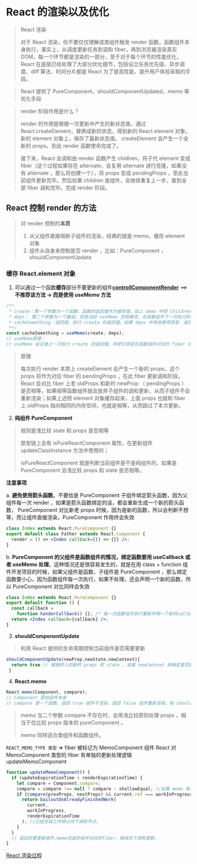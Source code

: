 # React 的渲染以及优化

> React 渲染
>
> 对于 React 渲染，你不要仅仅理解成类组件触发 render 函数，函数组件本身执行，事实上，从调度更新任务到调和 fiber，再到浏览器渲染真实 DOM，每一个环节都是渲染的一部分，至于对于每个环节的性能优化，React 在底层已经处理了大部分优化细节，包括设立任务优先级、异步调度、diff 算法、时间分片都是 React 为了提高性能，提升用户体验采取的手段。

> React 提供了 PureComponent，shouldComponentUpdated，memo 等优化手段

> render 阶段作用是什么？
>
> render 的作用是根据一次更新中产生的新状态值，通过 React.createElement，替换成新的状态，得到新的 React element 对象，新的 element 对象上，保存了最新状态值。 createElement 会产生一个全新的 props。到此 render 函数使命完成了。
>
> 接下来，React 会调和由 render 函数产生 chidlren，将子代 element 变成 fiber（这个过程如果存在 alternate，会复用 alternate 进行克隆，如果没有 alternate ，那么将创建一个），将 props 变成 pendingProps ，至此当前组件更新完毕。然后如果 children 是组件，会继续重复上一步，直到全部 fiber 调和完毕。完成 render 阶段。

## React 控制 render 的方法

> 对 render 控制的**本质**
>
> 1. 从父组件直接隔断子组件的渲染，经典的就是 memo，缓存 element 对象
> 2. 组件从自身来控制是否 render ，比如：PureComponent ，shouldComponentUpdate

### 缓存 React.element 对象

1. 可以通过一个函数**缓存**部分不要更新的组件[**controllComponentRender**](../../../../apps/react-project/src/components/Render.jsx) ==> **不推荐该方法 -> 而是使用 useMemo 方法**

```ts
/**
 * create：第一个参数为一个函数，函数的返回值作为缓存值，如上 demo 中把 Children 对应的 element 对象，缓存起来。
 * deps： 第二个参数为一个数组，存放当前 useMemo 的依赖项，在函数组件下一次执行的时候，会对比 deps 依赖项里面的状态，是否有改变，如果有改变重新执行 create ，得到新的缓存值。
 * cacheSomething：返回值，执行 create 的返回值。如果 deps 中有依赖项改变，返回的重新执行 create 产生的值，否则取上一次缓存值。
 **/
const cacheSomething = useMemo(create, deps);
// useMemo原理：
// useMemo 会记录上一次执行 create 的返回值，并把它绑定在函数组件对应的 fiber 对象上，只要组件不销毁，缓存值就一直存在，但是 deps 中如果有一项改变，就会重新执行 create ，返回值作为新的值记录到 fiber 对象上。
```

> 原理
>
> 每次执行 render 本质上 createElement 会产生一个新的 props，这个 props 将作为对应 fiber 的 pendingProps ，在此 fiber 更新调和阶段，React 会对比 fiber 上老 oldProps 和新的 newProp （ pendingProps ）是否相等，如果相等函数组件就会放弃子组件的调和更新，从而子组件不会重新渲染；如果上述把 element 对象缓存起来，上面 props 也就和 fiber 上 oldProps 指向相同的内存空间，也就是相等，从而跳过了本次更新。

2. **纯组件 PureComponent**

> 规则是浅比较 state 和 props 是否相等
>
> 原型链上会有 isPureReactComponent 属性，在更新组件 updateClassInstance 方法中使用的；
>
> isPureReactComponent 就是判断当前组件是不是纯组件的，如果是 PureComponent 会浅比较 props 和 state 是否相等。

**注意事项**

a. **避免使用箭头函数**。不要给是 PureComponent 子组件绑定箭头函数，因为父组件每一次 render ，如果是箭头函数绑定的话，都会重新生成一个新的箭头函数， PureComponent 对比新老 props 时候，因为是新的函数，所以会判断不想等，而让组件直接渲染，PureComponent 作用终会失效

```jsx
class Index extends React.PureComponent {}
export default class Father extends React.Component {
  render = () => <Index callback={() => {}} />;
}
```

b. **PureComponent 的父组件是函数组件的情况，绑定函数要用 useCallback 或者 useMemo 处理**。这种情况还是很容易发生的，就是在用 class + function 组件开发项目的时候，如果父组件是函数，子组件是 PureComponent ，那么绑定函数要小心，因为函数组件每一次执行，如果不处理，还会声明一个新的函数，所以 PureComponent 对比同样会失效

```jsx
class Index extends React.PureComponent {}
export default function () {
  const callback =
    function handerCallback() {}; /* 每一次函数组件执行重新声明一个新的callback，PureComponent浅比较会认为不想等，促使组件更新  */
  return <Index callback={callback} />;
}
```

3. **shouldComponentUpdate**

> 利用 React 提供的生命周期控制当前组件是否需要更新

```jsx
shouldComponentUpdate(newProp,newState,newContext){
  return true // 根据传入的新的 props 和 state ，或者 newContext 来确定是否更新组件
 }
```

4. **React.memo**

```ts
React.memo(Component, compare);
// Component 原始组件本身
// compare 是一个函数，返回 true 组件不渲染，返回 false 组件重新渲染。和 shouldComponentUpdate 相反
```

> memo 当二个参数 compare 不存在时，会用浅比较原则处理 props ，相当于仅比较 props 版本的 pureComponent 。
>
> memo 同样适合类组件和函数组件。

`REACT_MEMO_TYPE 类型` => fiber 被标记为 MemoComponent 组件
React 对 MemoComponent 类型的 fiber 有单独的更新处理逻辑 updateMemoComponent

```ts
function updateMemoComponent() {
  if (updateExpirationTime < renderExpirationTime) {
    let compare = Component.compare;
    compare = compare !== null ? compare : shallowEqual; //如果 memo 有第二个参数，则用二个参数判定，没有则浅比较props是否相等。
    if (compare(prevProps, nextProps) && current.ref === workInProgress.ref) {
      return bailoutOnAlreadyFinishedWork(
        current,
        workInProgress,
        renderExpirationTime
      ); //已经完成工作停止向下调和节点。
    }
  }
  // 返回将要更新组件,memo包装的组件对应的fiber，继续向下调和更新。
}
```

[React 渲染过程](../../assets/render-controller.png)
